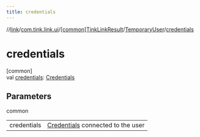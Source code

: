 ```yaml
---
title: credentials
---
```

//[link](../../../../index.html)/[com.tink.link.ui](../../index.html)/[[common]TinkLinkResult](../index.html)/[TemporaryUser](index.html)/[credentials](credentials.html)



# credentials



[common]\
val [credentials](credentials.html): [Credentials](../../../com.tink.model.credentials/[common]-credentials/index.html)



## Parameters


common

| | |
|---|---|
| credentials | [Credentials](../../../com.tink.model.credentials/[common]-credentials/index.html) connected to the user |




